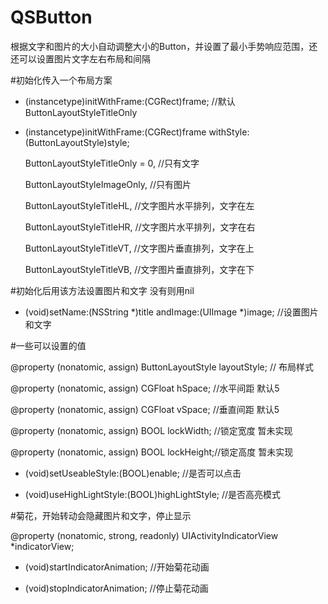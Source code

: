 # QSButton
根据文字和图片的大小自动调整大小的Button，并设置了最小手势响应范围，还还可以设置图片文字左右布局和间隔

#初始化传入一个布局方案

- (instancetype)initWithFrame:(CGRect)frame; //默认 ButtonLayoutStyleTitleOnly

- (instancetype)initWithFrame:(CGRect)frame withStyle:(ButtonLayoutStyle)style;

    ButtonLayoutStyleTitleOnly = 0,  //只有文字
    
    ButtonLayoutStyleImageOnly,      //只有图片
    
    ButtonLayoutStyleTitleHL,        //文字图片水平排列，文字在左
    
    ButtonLayoutStyleTitleHR,        //文字图片水平排列，文字在右
    
    ButtonLayoutStyleTitleVT,        //文字图片垂直排列，文字在上
    
    ButtonLayoutStyleTitleVB,        //文字图片垂直排列，文字在下
    
    
    
#初始化后用该方法设置图片和文字 没有则用nil

- (void)setName:(NSString *)title andImage:(UIImage *)image; //设置图片和文字


#一些可以设置的值

@property (nonatomic, assign) ButtonLayoutStyle layoutStyle; // 布局样式

@property (nonatomic, assign) CGFloat hSpace; //水平间距 默认5

@property (nonatomic, assign) CGFloat vSpace; //垂直间距 默认5

@property (nonatomic, assign) BOOL lockWidth; //锁定宽度 暂未实现


@property (nonatomic, assign) BOOL lockHeight;//锁定高度 暂未实现

- (void)setUseableStyle:(BOOL)enable;  //是否可以点击

- (void)useHighLightStyle:(BOOL)highLightStyle; //是否高亮模式



#菊花，开始转动会隐藏图片和文字，停止显示

@property (nonatomic, strong, readonly) UIActivityIndicatorView *indicatorView; 

- (void)startIndicatorAnimation; //开始菊花动画

- (void)stopIndicatorAnimation;  //停止菊花动画




